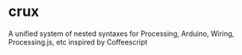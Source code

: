 crux
====

A unified system of nested syntaxes for Processing, Arduino, Wiring, Processing.js, etc inspired by Coffeescript